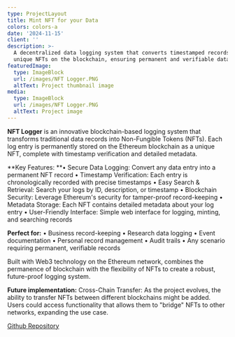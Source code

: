 ```yaml
---
type: ProjectLayout
title: Mint NFT for your Data
colors: colors-a
date: '2024-11-15'
client: ''
description: >-
  A decentralized data logging system that converts timestamped records into
  unique NFTs on the blockchain, ensuring permanent and verifiable data storage.
featuredImage:
  type: ImageBlock
  url: /images/NFT Logger.PNG
  altText: Project thumbnail image
media:
  type: ImageBlock
  url: /images/NFT Logger.PNG
  altText: Project image
---
```

**NFT Logger** is an innovative blockchain-based logging system that transforms traditional data records into Non-Fungible Tokens (NFTs). Each log entry is permanently stored on the Ethereum blockchain as a unique NFT, complete with timestamp verification and detailed metadata.

\*\*Key Features:
\*\*• Secure Data Logging: Convert any data entry into a permanent NFT record
• Timestamp Verification: Each entry is chronologically recorded with precise timestamps
• Easy Search & Retrieval: Search your logs by ID, description, or timestamp
• Blockchain Security: Leverage Ethereum's security for tamper-proof record-keeping
• Metadata Storage: Each NFT contains detailed metadata about your log entry
• User-Friendly Interface: Simple web interface for logging, minting, and searching records

**Perfect for:**
• Business record-keeping
• Research data logging
• Event documentation
• Personal record management
• Audit trails
• Any scenario requiring permanent, verifiable records

Built with Web3 technology on the Ethereum network, combines the permanence of blockchain with the flexibility of NFTs to create a robust, future-proof logging system.

**Future implementation:**
Cross-Chain Transfer: As the project evolves, the ability to transfer NFTs between different blockchains might be added. Users could access functionality that allows them to "bridge" NFTs to other networks, expanding the use case.

[Github Repository](https://github.com/HahaZaineb/NFT-Logger/tree/main)

